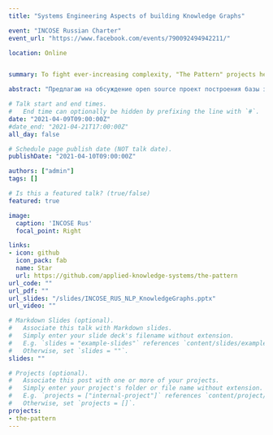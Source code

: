 ```yaml
---
title: "Systems Engineering Aspects of building Knowledge Graphs"

event: "INCOSE Russian Charter"
event_url: "https://www.facebook.com/events/790092494942211/"

location: Online


summary: To fight ever-increasing complexity, "The Pattern" projects help find relevant knowledge using Artificial Intelligence and novel UX elements, all powered by Redis - new generation real time data fabric turned into knowledge fabric.

abstract: "Предлагаю на обсуждение open source проект построения базы знаний (Knowledge Graph) по тексту. Тезисы: Текст - первичный способ передачи знаний, к сожалению текущий инструментарий работы с текстом вводит предвзятость (bias) за счет метрик частоты слов и релевантности как количество ссылок на статью. Базы знаний (knowledge graph) позволяет отойти от обсуждения слов в обсуждение вещей и действий (concepts). Построений полезной базы знаний - это нетривиальная инженерная задача и в обсуждении я продемострирую как такую базу построить по корпусу медицинских текстов и медицинскому метатезаурусу (включающему в себя медицинскую онтологию). Решаемая проблема - дать медицинским работникам инструмент обработки и принятия решений по медицинским статьям: количество публикаций по SARS увеличилось с одной в месяц до 90+ в день. База знаний позволяет строить новые интерфейсы обработки информации - 3D/VR или Вопрос-Ответ (BERT QA)."

# Talk start and end times.
#   End time can optionally be hidden by prefixing the line with `#`.
date: "2021-04-09T09:00:00Z"
#date_end: "2021-04-21T17:00:00Z"
all_day: false

# Schedule page publish date (NOT talk date).
publishDate: "2021-04-10T09:00:00Z"

authors: ["admin"]
tags: []

# Is this a featured talk? (true/false)
featured: true

image:
  caption: 'INCOSE Rus'
  focal_point: Right

links:
- icon: github
  icon_pack: fab
  name: Star
  url: https://github.com/applied-knowledge-systems/the-pattern
url_code: ""
url_pdf: ""
url_slides: "/slides/INCOSE_RUS_NLP_KnowledgeGraphs.pptx"
url_video: ""

# Markdown Slides (optional).
#   Associate this talk with Markdown slides.
#   Simply enter your slide deck's filename without extension.
#   E.g. `slides = "example-slides"` references `content/slides/example-slides.md`.
#   Otherwise, set `slides = ""`.
slides: ""

# Projects (optional).
#   Associate this post with one or more of your projects.
#   Simply enter your project's folder or file name without extension.
#   E.g. `projects = ["internal-project"]` references `content/project/deep-learning/index.md`.
#   Otherwise, set `projects = []`.
projects:
- the-pattern
---
```


